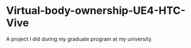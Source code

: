# Virtual-body-ownership-UE4-HTC-Vive
A project I did during my graduate program at my university.

